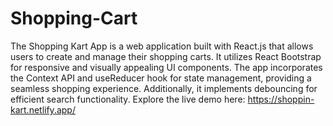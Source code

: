 # Shopping-Cart
The Shopping Kart App is a web application built with React.js that allows users to create and manage their shopping carts. It utilizes React Bootstrap for responsive and visually appealing UI components. The app incorporates the Context API and useReducer hook for state management, providing a seamless shopping experience. Additionally, it implements debouncing for efficient search functionality. Explore the live demo here: 
https://shoppin-kart.netlify.app/
